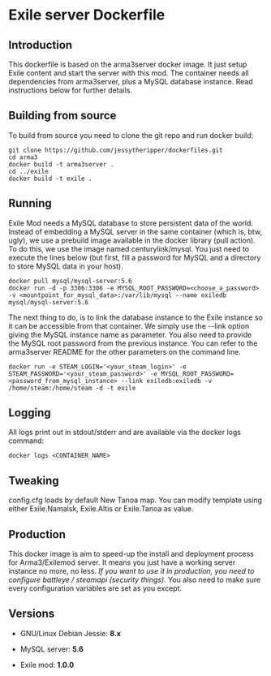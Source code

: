 # Exile server Dockerfile

## Introduction

This dockerfile is based on the arma3server docker image. It just setup Exile content and start the server with this mod.
The container needs all dependencies from arma3server, plus a MySQL database instance. Read instructions below for further details.

## Building from source

To build from source you need to clone the git repo and run docker build:
```
git clone https://github.com/jessytheripper/dockerfiles.git
cd arma3
docker build -t arma3server .
cd ../exile
docker build -t exile .
```
## Running

Exile Mod needs a MySQL database to store persistent data of the world. Instead of embedding a MySQL server in the same container (which is, btw, ugly), we use a prebuild image available in the docker library (pull action). To do this, we use the image named centurylink/mysql. You just need to execute the lines below (but first, fill a password for MySQL and a directory to store MySQL data in your host).

```
docker pull mysql/mysql-server:5.6
docker run -d -p 3306:3306 -e MYSQL_ROOT_PASSWORD=<choose_a_password> -v <mountpoint_for_mysql_data>:/var/lib/mysql --name exiledb mysql/mysql-server:5.6
```

The next thing to do, is to link the database instance to the Exile instance so it can be accessible from that container. We simply use the --link option giving the MySQL instance name as parameter. You also need to provide the MySQL root password from the previous instance. You can refer to the arma3server README for the other parameters on the command line.

```
docker run -e STEAM_LOGIN='<your_steam_login>' -e STEAM_PASSWORD='<your_steam_password>' -e MYSQL_ROOT_PASSWORD=<password_from_mysql_instance> --link exiledb:exiledb -v /home/steam:/home/steam -d -t exile
```

## Logging

All logs print out in stdout/stderr and are available via the docker logs command:
```
docker logs <CONTAINER_NAME>
```

## Tweaking

config.cfg loads by default New Tanoa map. You can modify template using either Exile.Namalsk, Exile.Altis or Exile.Tanoa as value.

## Production

This docker image is aim to speed-up the install and deployment process for Arma3/Exilemod server. It means you just have a working server instance no more, no less.
*If you want to use it in production, you need to configure battleye / steamapi (security things).* You also need to make sure every configuration variables are set as you except.

## Versions

- GNU/Linux Debian Jessie: **8.x**

- MySQL server: **5.6**

- Exile mod: **1.0.0**
